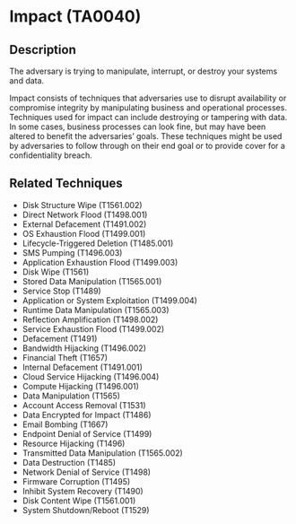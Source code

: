 # Impact (TA0040)

## Description
The adversary is trying to manipulate, interrupt, or destroy your systems and data.
 
Impact consists of techniques that adversaries use to disrupt availability or compromise integrity by manipulating business and operational processes. Techniques used for impact can include destroying or tampering with data. In some cases, business processes can look fine, but may have been altered to benefit the adversaries’ goals. These techniques might be used by adversaries to follow through on their end goal or to provide cover for a confidentiality breach.

## Related Techniques
- Disk Structure Wipe (T1561.002)
- Direct Network Flood (T1498.001)
- External Defacement (T1491.002)
- OS Exhaustion Flood (T1499.001)
- Lifecycle-Triggered Deletion (T1485.001)
- SMS Pumping (T1496.003)
- Application Exhaustion Flood (T1499.003)
- Disk Wipe (T1561)
- Stored Data Manipulation (T1565.001)
- Service Stop (T1489)
- Application or System Exploitation (T1499.004)
- Runtime Data Manipulation (T1565.003)
- Reflection Amplification (T1498.002)
- Service Exhaustion Flood (T1499.002)
- Defacement (T1491)
- Bandwidth Hijacking (T1496.002)
- Financial Theft (T1657)
- Internal Defacement (T1491.001)
- Cloud Service Hijacking (T1496.004)
- Compute Hijacking (T1496.001)
- Data Manipulation (T1565)
- Account Access Removal (T1531)
- Data Encrypted for Impact (T1486)
- Email Bombing (T1667)
- Endpoint Denial of Service (T1499)
- Resource Hijacking (T1496)
- Transmitted Data Manipulation (T1565.002)
- Data Destruction (T1485)
- Network Denial of Service (T1498)
- Firmware Corruption (T1495)
- Inhibit System Recovery (T1490)
- Disk Content Wipe (T1561.001)
- System Shutdown/Reboot (T1529)
